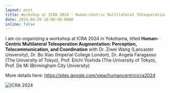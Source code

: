```yaml
---
layout: post
title: Workshop at ICRA 2024 - Human-Centric Multilateral Teleoperation Augmentation
date: 2024-04-29 10:00:00-0400
inline: false
---
```


I am co-organizing a workshop at ICRA 2024 in Yokohama, titled **Human-Centric Multilateral Teleoperation Augmentation: Perception, Telecommunication, and Coordination**
with Dr. Ziwei Wang (Lancaster University), Dr. Bo Xiao (Imperial College London), Dr. Angela Faragasso (The University of Tokyo), Prof. Eiichi Yoshida (The University of Tokyo), Prof. De Mi (Birmingham City University)

More details here: <https://sites.google.com/view/humancentricicra2024>

![ICRA 2024](https://lh5.googleusercontent.com/ONWlvVG7IujBsplPl_YO7htR-HN_WKHv0c0m6VXk2BNJ98CFV9f6cayUds0wncCZKv1qaLKkueKcTxQYHFkjM1Q=w16383)
